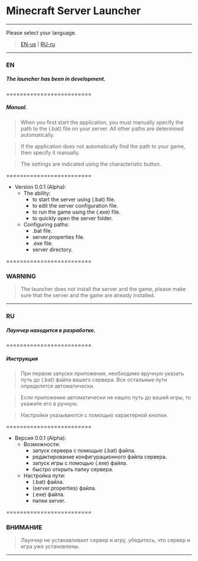# Minecraft Server Launcher
***
Please select your language.
>[EN-us](#EN)  |  [RU-ru](#RU)
***
### <a name="EN"></a> EN
##### The launcher has been in development.

=========================

##### Manual.
> When you first start the application, you must manually specify the path to the (.bat) file on your server. 
> All other paths are determined automatically.

>If the application does not automatically find the path to your game, then specify it manually.

>The settings are indicated using the characteristic button.

=========================

+ Version 0.0.1 (Alpha):
  + The ability:
    + to start the server using (.bat) file.
    + to edit the server configuration file.
    + to run the game using the (.exe) file.
    + to quickly open the server folder.
  + Configuring paths:
    + .bat file.
    + server.properties file.
    + .exe file.
    + server directory.
    
=========================

### WARNING
>The launcher does not install the server and the game, please make sure that the server and the game are already installed.
***
### <a name="RU"></a> RU
##### Лаунчер находится в разработке.

=========================

##### Инструкция
> При первом запуске приложения, необходимо вручную указать путь до (.bat) файла вашего сервера. 
> Все остальные пути определятся автоматически.

> Если приложение автоматически не нашло путь до вашей игры, то укажите его в ручную.

> Настройки указываются с помощью характерной кнопки.

=========================

+ Версия 0.0.1 (Alpha):
  + Возможности:
    + запуск сервера с помощью (.bat) файла.
    + редактирование конфигурационного файла сервера.
    + запуск игры с помощью (.exe) файла.
    + быстро открыть папку сервера.
  + Настройка пути:
    + (.bat) файла.
    + (server.properties) файла.
    + (.exe) файла.
    + папки server.
    
=========================

### ВНИМАНИЕ
> Лаунчер не устанавливает сервер и игру, убедитесь, что сервер и игра уже установлены.
***
